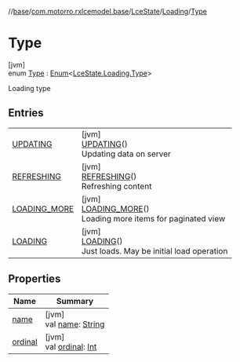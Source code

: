 //[base](../../../../../index.md)/[com.motorro.rxlcemodel.base](../../../index.md)/[LceState](../../index.md)/[Loading](../index.md)/[Type](index.md)

# Type

[jvm]\
enum [Type](index.md) : [Enum](https://kotlinlang.org/api/latest/jvm/stdlib/kotlin/-enum/index.html)&lt;[LceState.Loading.Type](index.md)&gt; 

Loading type

## Entries

| | |
|---|---|
| [UPDATING](-u-p-d-a-t-i-n-g/index.md) | [jvm]<br>[UPDATING](-u-p-d-a-t-i-n-g/index.md)()<br>Updating data on server |
| [REFRESHING](-r-e-f-r-e-s-h-i-n-g/index.md) | [jvm]<br>[REFRESHING](-r-e-f-r-e-s-h-i-n-g/index.md)()<br>Refreshing content |
| [LOADING_MORE](-l-o-a-d-i-n-g_-m-o-r-e/index.md) | [jvm]<br>[LOADING_MORE](-l-o-a-d-i-n-g_-m-o-r-e/index.md)()<br>Loading more items for paginated view |
| [LOADING](-l-o-a-d-i-n-g/index.md) | [jvm]<br>[LOADING](-l-o-a-d-i-n-g/index.md)()<br>Just loads. May be initial load operation |

## Properties

| Name | Summary |
|---|---|
| [name](../../../-log-level/-i-n-f-o/index.md#-372974862%2FProperties%2F-553753920) | [jvm]<br>val [name](../../../-log-level/-i-n-f-o/index.md#-372974862%2FProperties%2F-553753920): [String](https://kotlinlang.org/api/latest/jvm/stdlib/kotlin/-string/index.html) |
| [ordinal](../../../-log-level/-i-n-f-o/index.md#-739389684%2FProperties%2F-553753920) | [jvm]<br>val [ordinal](../../../-log-level/-i-n-f-o/index.md#-739389684%2FProperties%2F-553753920): [Int](https://kotlinlang.org/api/latest/jvm/stdlib/kotlin/-int/index.html) |
